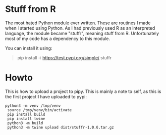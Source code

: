 # Stuff from R

The most hated Python module ever written. These are routines I made when I started using Python. As I had previously used R as an interpreted language, the module became "stuffr", meaning stuff from R. Unfortunately most of my code has a dependency to this module. 

You can install it using:
> pip install -i https://test.pypi.org/simple/ stuffr

# Howto

This is how to upload a project to pipy. This is mainly a note to self, as this is the first project I have uploaded to pypi:

~~~
python3 -m venv /tmp/venv
 source /tmp/venv/bin/activate
 pip install build
 pip install twine
 python3 -m build
 python3 -m twine upload dist/stuffr-1.0.0.tar.gz 
~~~
